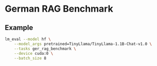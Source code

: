 # German RAG Benchmark

## Example

```bash
lm_eval --model hf \
    --model_args pretrained=TinyLlama/TinyLlama-1.1B-Chat-v1.0 \
    --tasks ger_rag_benchmark \
    --device cuda:0 \
    --batch_size 8
```
